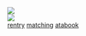 ![](https://komarev.com/ghpvc/?username=cielomort&label=hi+friends&style=pixel&color=c57a7f&base=8400&abbreviated=true)  
![](https://file.garden/aDT0Ck-AL1_uKJ4P/rentry%20pictures/deviate)  
[rentry](https://rentry.co/prsk) ‎[matching](https://rentry.co/foam)‎ ‎‎‎‎‎[atabook](https://flux.atabook.org/)
